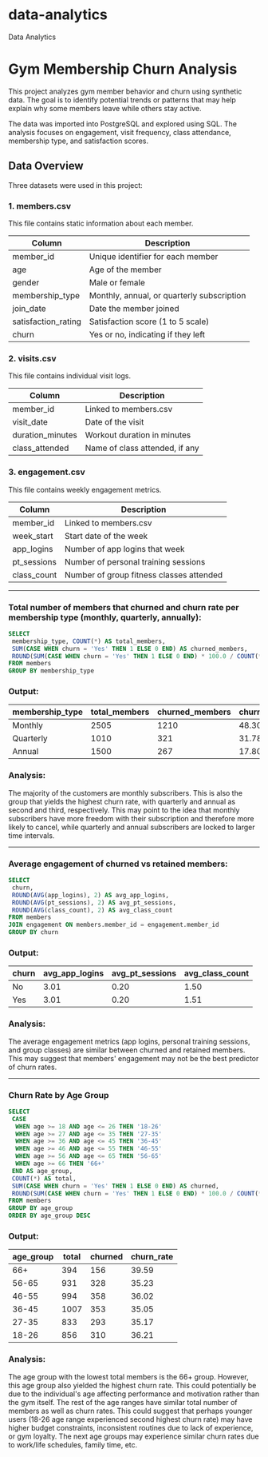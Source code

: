 # data-analytics
Data Analytics

# Gym Membership Churn Analysis

This project analyzes gym member behavior and churn using synthetic data. The goal is to identify potential trends or patterns that may help explain why some members leave while others stay active.

The data was imported into PostgreSQL and explored using SQL. The analysis focuses on engagement, visit frequency, class attendance, membership type, and satisfaction scores.

## Data Overview

Three datasets were used in this project:

### 1. members.csv

This file contains static information about each member.

| Column              | Description                                    |
|---------------------|------------------------------------------------|
| member_id           | Unique identifier for each member              |
| age                 | Age of the member                              |
| gender              | Male or female                                 |
| membership_type     | Monthly, annual, or quarterly subscription     |
| join_date           | Date the member joined                         |
| satisfaction_rating | Satisfaction score (1 to 5 scale)              |
| churn               | Yes or no, indicating if they left             |

### 2. visits.csv

This file contains individual visit logs.

| Column            | Description                            |
|-------------------|----------------------------------------|
| member_id         | Linked to members.csv                  |
| visit_date        | Date of the visit                      |
| duration_minutes  | Workout duration in minutes            |
| class_attended    | Name of class attended, if any         |

### 3. engagement.csv

This file contains weekly engagement metrics.

| Column         | Description                                 |
|----------------|---------------------------------------------|
| member_id      | Linked to members.csv                       |
| week_start     | Start date of the week                      |
| app_logins     | Number of app logins that week              |
| pt_sessions    | Number of personal training sessions        |
| class_count    | Number of group fitness classes attended    |

---

### Total number of members that churned and churn rate per membership type (monthly, quarterly, annually):

```sql
SELECT 
 membership_type, COUNT(*) AS total_members, 
 SUM(CASE WHEN churn = 'Yes' THEN 1 ELSE 0 END) AS churned_members,
 ROUND(SUM(CASE WHEN churn = 'Yes' THEN 1 ELSE 0 END) * 100.0 / COUNT(*), 2) AS churned_rate
FROM members
GROUP BY membership_type
```
### Output: 

| membership_type | total_members | churned_members | churned_rate |
|-----------------|---------------|-----------------|--------------|
| Monthly         | 2505          | 1210            | 48.30        |
| Quarterly       | 1010          | 321             | 31.78        |
| Annual          | 1500          | 267             | 17.80        |

### Analysis:
The majority of the customers are monthly subscribers. This is also the group that yields the highest churn rate, with quarterly and annual as second and third, respectively. This may point to the idea that monthly subscribers have more freedom with their subscription and therefore more likely to cancel, while quarterly and annual subscribers are locked to larger time intervals. 

---

### Average engagement of churned vs retained members:

```sql
SELECT
 churn,
 ROUND(AVG(app_logins), 2) AS avg_app_logins,
 ROUND(AVG(pt_sessions), 2) AS avg_pt_sessions,
 ROUND(AVG(class_count), 2) AS avg_class_count
FROM members
JOIN engagement ON members.member_id = engagement.member_id
GROUP BY churn
```
### Output:
| churn | avg_app_logins | avg_pt_sessions | avg_class_count |
|-------|----------------|-----------------|-----------------|
| No    | 3.01           | 0.20            | 1.50            |
| Yes   | 3.01           | 0.20            | 1.51            |

### Analysis:
The average engagement metrics (app logins, personal training sessions, and group classes) are similar between churned and retained members. This may suggest that members' engagement may not be the best predictor of churn rates. 

---

### Churn Rate by Age Group

```sql
SELECT
 CASE
  WHEN age >= 18 AND age <= 26 THEN '18-26' 
  WHEN age >= 27 AND age <= 35 THEN '27-35'
  WHEN age >= 36 AND age <= 45 THEN '36-45'
  WHEN age >= 46 AND age <= 55 THEN '46-55'
  WHEN age >= 56 AND age <= 65 THEN '56-65'
  WHEN age >= 66 THEN '66+'
 END AS age_group,
 COUNT(*) AS total,
 SUM(CASE WHEN churn = 'Yes' THEN 1 ELSE 0 END) AS churned,
 ROUND(SUM(CASE WHEN churn = 'Yes' THEN 1 ELSE 0 END) * 100.0 / COUNT(*), 2) AS churn_rate
FROM members
GROUP BY age_group
ORDER BY age_group DESC
```
### Output: 
| age_group | total | churned | churn_rate |
|-----------|-------|---------|------------|
| 66+       | 394   | 156     | 39.59      |
| 56-65     | 931   | 328     | 35.23      |
| 46-55     | 994   | 358     | 36.02      |
| 36-45     | 1007  | 353     | 35.05      |
| 27-35     | 833   | 293     | 35.17      |
| 18-26     | 856   | 310     | 36.21      |

### Analysis:
The age group with the lowest total members is the 66+ group. However, this age group also yielded the highest churn rate. This could potentially be due to the individual's age affecting performance and motivation rather than the gym itself. The rest of the age ranges have similar total number of members as well as churn rates. This could suggest that perhaps younger users (18-26 age range experienced second highest churn rate) may have higher budget constraints, inconsistent routines due to lack of experience, or gym loyalty. The next age groups may experience similar churn rates due to work/life schedules, family time, etc. 






